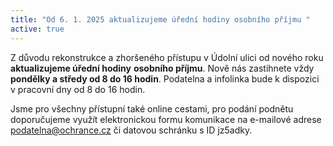 ```yaml
---
title: "Od 6. 1. 2025 aktualizujeme úřední hodiny osobního příjmu "
active: true
---
```

Z﻿ důvodu rekonstrukce a zhoršeného přístupu v Údolní ulici od nového roku **aktualizujeme úřední hodiny** **osobního příjmu**. Nově nás zastihnete vždy **pondělky a středy od 8 do 16 hodin**. Podatelna a infolinka bude k dispozici v pracovní dny od 8 do 16 hodin. 

J﻿sme pro všechny přístupní také online cestami, pro podání podnětu doporučujeme využít elektronickou formu komunikace na e-mailové adrese podatelna@ochrance.cz či datovou schránku s ID jz5adky.